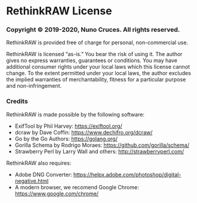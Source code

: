 # RethinkRAW License

### Copyright © 2019-2020, Nuno Cruces. All rights reserved.

RethinkRAW is provided free of charge for personal, non-commercial use.

RethinkRAW is licensed “as-is.” You bear the risk of using it.
The author gives no express warranties, guarantees or conditions.
You may have additional consumer rights under your local laws which this license cannot change.
To the extent permitted under your local laws,
the author excludes the implied warranties of merchantability,
fitness for a particular purpose and non-infringement.

### Credits

RethinkRAW is made possible by the following software:

* ExifTool by Phil Harvey: https://exiftool.org/
* dcraw by Dave Coffin: https://www.dechifro.org/dcraw/
* Go by the Go Authors: https://golang.org/
* Gorilla Schema by Rodrigo Moraes: https://github.com/gorilla/schema/
* Strawberry Perl by Larry Wall and others: http://strawberryperl.com/

RethinkRAW also requires:

* Adobe DNG Converter: https://helpx.adobe.com/photoshop/digital-negative.html
* A modern browser, we recomend Google Chrome: https://www.google.com/chrome/